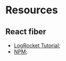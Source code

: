 # Resources

## React fiber
- [LogRocket Tutorial](https://blog.logrocket.com/3d-rendering-in-the-browser-with-react-three-fiber/);
- [NPM](https://www.npmjs.com/package/@react-three/fiber);
